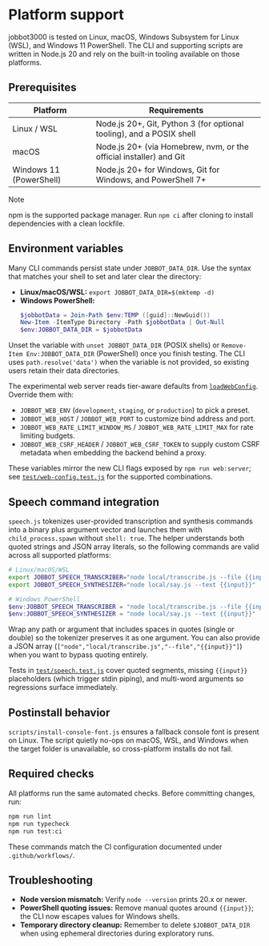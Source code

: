 # Platform support

jobbot3000 is tested on Linux, macOS, Windows Subsystem for Linux (WSL), and
Windows 11 PowerShell. The CLI and supporting scripts are written in Node.js 20
and rely on the built-in tooling available on those platforms.

## Prerequisites

| Platform | Requirements |
| --- | --- |
| Linux / WSL | Node.js 20+, Git, Python 3 (for optional tooling), and a POSIX shell |
| macOS | Node.js 20+ (via Homebrew, nvm, or the official installer) and Git |
| Windows 11 (PowerShell) | Node.js 20+ for Windows, Git for Windows, and PowerShell 7+ |

> [!NOTE]
> npm is the supported package manager. Run `npm ci` after cloning to install
> dependencies with a clean lockfile.

## Environment variables

Many CLI commands persist state under `JOBBOT_DATA_DIR`. Use the syntax that
matches your shell to set and later clear the directory:

- **Linux/macOS/WSL:** `export JOBBOT_DATA_DIR=$(mktemp -d)`
- **Windows PowerShell:**
  ```powershell
  $jobbotData = Join-Path $env:TEMP ([guid]::NewGuid())
  New-Item -ItemType Directory -Path $jobbotData | Out-Null
  $env:JOBBOT_DATA_DIR = $jobbotData
  ```

Unset the variable with `unset JOBBOT_DATA_DIR` (POSIX shells) or
`Remove-Item Env:JOBBOT_DATA_DIR` (PowerShell) once you finish testing. The CLI
uses `path.resolve('data')` when the variable is not provided, so existing users
retain their data directories.

The experimental web server reads tier-aware defaults from
[`loadWebConfig`](../src/web/config.js). Override them with:

- `JOBBOT_WEB_ENV` (`development`, `staging`, or `production`) to pick a preset.
- `JOBBOT_WEB_HOST` / `JOBBOT_WEB_PORT` to customize bind address and port.
- `JOBBOT_WEB_RATE_LIMIT_WINDOW_MS` / `JOBBOT_WEB_RATE_LIMIT_MAX` for rate
  limiting budgets.
- `JOBBOT_WEB_CSRF_HEADER` / `JOBBOT_WEB_CSRF_TOKEN` to supply custom CSRF
  metadata when embedding the backend behind a proxy.

These variables mirror the new CLI flags exposed by
`npm run web:server`; see [`test/web-config.test.js`](../test/web-config.test.js)
for the supported combinations.

## Speech command integration

`speech.js` tokenizes user-provided transcription and synthesis commands into a
binary plus argument vector and launches them with `child_process.spawn`
without `shell: true`. The helper understands both quoted strings and JSON
array literals, so the following commands are valid across all supported
platforms:

```bash
# Linux/macOS/WSL
export JOBBOT_SPEECH_TRANSCRIBER="node local/transcribe.js --file {{input}}"
export JOBBOT_SPEECH_SYNTHESIZER="node local/say.js --text {{input}}"
```

```powershell
# Windows PowerShell
$env:JOBBOT_SPEECH_TRANSCRIBER = "node local/transcribe.js --file {{input}}"
$env:JOBBOT_SPEECH_SYNTHESIZER = "node local/say.js --text {{input}}"
```

Wrap any path or argument that includes spaces in quotes (single or double) so
the tokenizer preserves it as one argument. You can also provide a JSON array
(`["node","local/transcribe.js","--file","{{input}}"]`) when you want to bypass
quoting entirely.

Tests in [`test/speech.test.js`](../test/speech.test.js) cover quoted segments,
missing `{{input}}` placeholders (which trigger stdin piping), and multi-word
arguments so regressions surface immediately.

## Postinstall behavior

`scripts/install-console-font.js` ensures a fallback console font is present on
Linux. The script quietly no-ops on macOS, WSL, and Windows when the target
folder is unavailable, so cross-platform installs do not fail.

## Required checks

All platforms run the same automated checks. Before committing changes, run:

```bash
npm run lint
npm run typecheck
npm run test:ci
```

These commands match the CI configuration documented under `.github/workflows/`.

## Troubleshooting

- **Node version mismatch:** Verify `node --version` prints 20.x or newer.
- **PowerShell quoting issues:** Remove manual quotes around `{{input}}`; the CLI
  now escapes values for Windows shells.
- **Temporary directory cleanup:** Remember to delete `$JOBBOT_DATA_DIR` when
  using ephemeral directories during exploratory runs.

